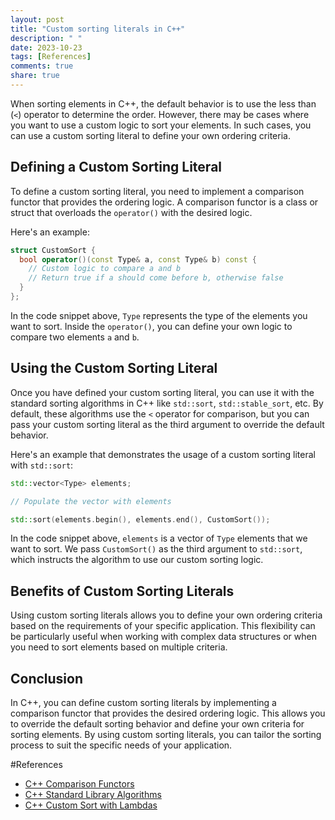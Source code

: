 ```yaml
---
layout: post
title: "Custom sorting literals in C++"
description: " "
date: 2023-10-23
tags: [References]
comments: true
share: true
---
```


When sorting elements in C++, the default behavior is to use the less than (`<`) operator to determine the order. However, there may be cases where you want to use a custom logic to sort your elements. In such cases, you can use a custom sorting literal to define your own ordering criteria.

## Defining a Custom Sorting Literal

To define a custom sorting literal, you need to implement a comparison functor that provides the ordering logic. A comparison functor is a class or struct that overloads the `operator()` with the desired logic.

Here's an example:

```cpp
struct CustomSort {
  bool operator()(const Type& a, const Type& b) const {
    // Custom logic to compare a and b
    // Return true if a should come before b, otherwise false
  }
};
```

In the code snippet above, `Type` represents the type of the elements you want to sort. Inside the `operator()`, you can define your own logic to compare two elements `a` and `b`. 

## Using the Custom Sorting Literal

Once you have defined your custom sorting literal, you can use it with the standard sorting algorithms in C++ like `std::sort`, `std::stable_sort`, etc. By default, these algorithms use the `<` operator for comparison, but you can pass your custom sorting literal as the third argument to override the default behavior.

Here's an example that demonstrates the usage of a custom sorting literal with `std::sort`:

```cpp
std::vector<Type> elements;

// Populate the vector with elements

std::sort(elements.begin(), elements.end(), CustomSort());
```

In the code snippet above, `elements` is a vector of `Type` elements that we want to sort. We pass `CustomSort()` as the third argument to `std::sort`, which instructs the algorithm to use our custom sorting logic.

## Benefits of Custom Sorting Literals

Using custom sorting literals allows you to define your own ordering criteria based on the requirements of your specific application. This flexibility can be particularly useful when working with complex data structures or when you need to sort elements based on multiple criteria.

## Conclusion

In C++, you can define custom sorting literals by implementing a comparison functor that provides the desired ordering logic. This allows you to override the default sorting behavior and define your own criteria for sorting elements. By using custom sorting literals, you can tailor the sorting process to suit the specific needs of your application.

#References
- [C++ Comparison Functors](https://en.cppreference.com/w/cpp/utility/functional)
- [C++ Standard Library Algorithms](https://en.cppreference.com/w/cpp/algorithm) 
- [C++ Custom Sort with Lambdas](https://www.fluentcpp.com/2017/09/12/how-to-define-your-own-sort-order/)